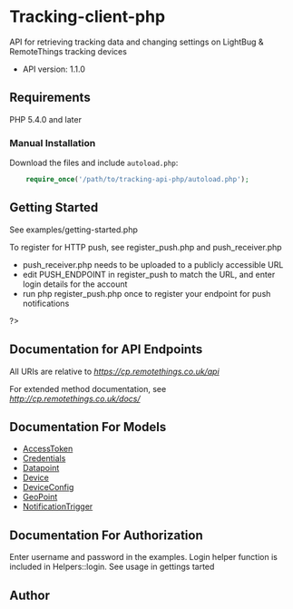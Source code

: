 # Tracking-client-php
API for retrieving tracking data and changing settings on LightBug & RemoteThings tracking devices

- API version: 1.1.0

## Requirements

PHP 5.4.0 and later

### Manual Installation

Download the files and include `autoload.php`:

```php
    require_once('/path/to/tracking-api-php/autoload.php');
```

## Getting Started

See examples/getting-started.php

To register for HTTP push, see register_push.php and push_receiver.php
 - push_receiver.php needs to be uploaded to a publicly accessible URL
 - edit PUSH_ENDPOINT in register_push to match the URL, and enter login details for the account
 - run php register_push.php once to register your endpoint for push notifications

?>

## Documentation for API Endpoints

All URIs are relative to *https://cp.remotethings.co.uk/api*

For extended method documentation, see *http://cp.remotethings.co.uk/docs/*



## Documentation For Models

 - [AccessToken](docs/Model/AccessToken.md)
 - [Credentials](docs/Model/Credentials.md)
 - [Datapoint](docs/Model/Datapoint.md)
 - [Device](docs/Model/Device.md)
 - [DeviceConfig](docs/Model/DeviceConfig.md)
 - [GeoPoint](docs/Model/GeoPoint.md)
 - [NotificationTrigger](docs/Model/NotificationTrigger.md)


## Documentation For Authorization

Enter username and password in the examples. Login helper function is included in Helpers::login. See usage in gettings tarted

## Author




